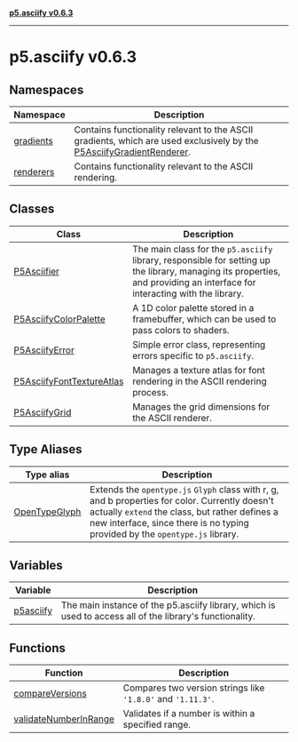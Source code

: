 [**p5.asciify v0.6.3**](README.md)

***

# p5.asciify v0.6.3

## Namespaces

| Namespace | Description |
| ------ | ------ |
| [gradients](namespaces/gradients/README.md) | Contains functionality relevant to the ASCII gradients, which are used exclusively by the [P5AsciifyGradientRenderer](namespaces/renderers/classes/P5AsciifyGradientRenderer.md). |
| [renderers](namespaces/renderers/README.md) | Contains functionality relevant to the ASCII rendering. |

## Classes

| Class | Description |
| ------ | ------ |
| [P5Asciifier](classes/P5Asciifier.md) | The main class for the `p5.asciify` library, responsible for setting up the library, managing its properties, and providing an interface for interacting with the library. |
| [P5AsciifyColorPalette](classes/P5AsciifyColorPalette.md) | A 1D color palette stored in a framebuffer, which can be used to pass colors to shaders. |
| [P5AsciifyError](classes/P5AsciifyError.md) | Simple error class, representing errors specific to `p5.asciify`. |
| [P5AsciifyFontTextureAtlas](classes/P5AsciifyFontTextureAtlas.md) | Manages a texture atlas for font rendering in the ASCII rendering process. |
| [P5AsciifyGrid](classes/P5AsciifyGrid.md) | Manages the grid dimensions for the ASCII renderer. |

## Type Aliases

| Type alias | Description |
| ------ | ------ |
| [OpenTypeGlyph](type-aliases/OpenTypeGlyph.md) | Extends the `opentype.js` `Glyph` class with r, g, and b properties for color. Currently doesn't actually `extend` the class, but rather defines a new interface, since there is no typing provided by the `opentype.js` library. |

## Variables

| Variable | Description |
| ------ | ------ |
| [p5asciify](variables/p5asciify.md) | The main instance of the p5.asciify library, which is used to access all of the library's functionality. |

## Functions

| Function | Description |
| ------ | ------ |
| [compareVersions](functions/compareVersions.md) | Compares two version strings like `'1.8.0'` and `'1.11.3'`. |
| [validateNumberInRange](functions/validateNumberInRange.md) | Validates if a number is within a specified range. |
